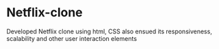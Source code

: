 # Netflix-clone
Developed Netflix clone using html, CSS  also ensued its responsiveness, scalability and other user interaction elements 
